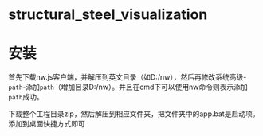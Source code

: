 # structural_steel_visualization

# 安装
首先下载nw.js客户端，并解压到英文目录（如D:/nw），然后再修改系统高级-`path`-添加`path`（增加目录D:/nw）。并且在cmd下可以使用nw命令则表示添加`path`成功。

下载整个工程目录zip，然后解压到相应文件夹，把文件夹中的app.bat是启动项。添加到桌面快捷方式即可

